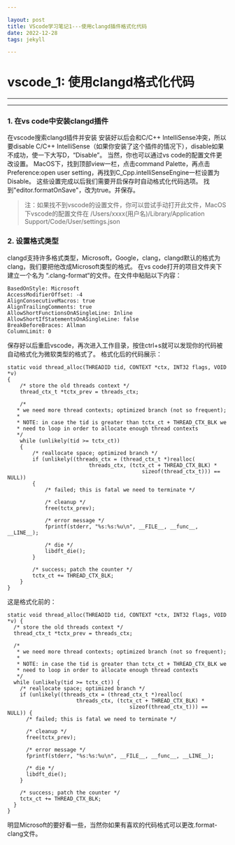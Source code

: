 ```yaml
---

layout: post
title: VScode学习笔记1---使用clangd插件格式化代码
date: 2022-12-28
tags: jekyll

---
```


# vscode_1: 使用clangd格式化代码

------



------

### 1. 在vs code中安装clangd插件
    
在vscode搜索clangd插件并安装
安装好以后会和C/C++ IntelliSense冲突，所以要disable C/C++ IntelliSense（如果你安装了这个插件的情况下），disable如果不成功，使一下大写D，“Disable”。
当然，你也可以通过vs code的配置文件更改设置。
MacOS下，找到顶部view一栏，点击command Palette，再点击Preference:open user setting，再找到C_Cpp.intelliSenseEngine一栏设置为Disable。
这些设置完成以后我们需要开启保存时自动格式化代码选项。
找到"editor.formatOnSave"，改为true。并保存。

> 注：如果找不到vscode的设置文件，你可以尝试手动打开此文件，MacOS下vscode的配置文件在 /Users/xxxx(用户名)/Library/Application Support/Code/User/settings.json

### 2. 设置格式类型
clangd支持许多格式类型，Microsoft，Google，clang，clangd默认的格式为clang，我们要把他改成Microsoft类型的格式。
在vs code打开的项目文件夹下建立一个名为 “.clang-format“的文件。在文件中粘贴以下内容：

```
BasedOnStyle: Microsoft
AccessModifierOffset: -4
AlignConsecutiveMacros: true
AlignTrailingComments: true
AllowShortFunctionsOnASingleLine: Inline
AllowShortIfStatementsOnASingleLine: false
BreakBeforeBraces: Allman
ColumnLimit: 0
```
保存好以后重启vscode，再次进入工作目录，按住ctrl+s就可以发现你的代码被自动格式化为微软类型的格式了。
格式化后的代码展示：
```
static void thread_alloc(THREADID tid, CONTEXT *ctx, INT32 flags, VOID *v)
{
    /* store the old threads context */
    thread_ctx_t *tctx_prev = threads_ctx;

    /*
   * we need more thread contexts; optimized branch (not so frequent);
   *
   * NOTE: in case the tid is greater than tctx_ct + THREAD_CTX_BLK we
   * need to loop in order to allocate enough thread contexts
   */
    while (unlikely(tid >= tctx_ct))
    {
        /* reallocate space; optimized branch */
        if (unlikely((threads_ctx = (thread_ctx_t *)realloc(
                          threads_ctx, (tctx_ct + THREAD_CTX_BLK) *
                                           sizeof(thread_ctx_t))) == NULL))
        {
            /* failed; this is fatal we need to terminate */

            /* cleanup */
            free(tctx_prev);

            /* error message */
            fprintf(stderr, "%s:%s:%u\n", __FILE__, __func__, __LINE__);

            /* die */
            libdft_die();
        }

        /* success; patch the counter */
        tctx_ct += THREAD_CTX_BLK;
    }
}
```
这是格式化前的：
```
static void thread_alloc(THREADID tid, CONTEXT *ctx, INT32 flags, VOID *v) {
  /* store the old threads context */
  thread_ctx_t *tctx_prev = threads_ctx;

  /*
   * we need more thread contexts; optimized branch (not so frequent);
   *
   * NOTE: in case the tid is greater than tctx_ct + THREAD_CTX_BLK we
   * need to loop in order to allocate enough thread contexts
   */
  while (unlikely(tid >= tctx_ct)) {
    /* reallocate space; optimized branch */
    if (unlikely((threads_ctx = (thread_ctx_t *)realloc(
                      threads_ctx, (tctx_ct + THREAD_CTX_BLK) *
                                       sizeof(thread_ctx_t))) == NULL)) {
      /* failed; this is fatal we need to terminate */

      /* cleanup */
      free(tctx_prev);

      /* error message */
      fprintf(stderr, "%s:%s:%u\n", __FILE__, __func__, __LINE__);

      /* die */
      libdft_die();
    }

    /* success; patch the counter */
    tctx_ct += THREAD_CTX_BLK;
  }
}
```
明显Microsoft的要好看一些，当然你如果有喜欢的代码格式可以更改.format-clang文件。
